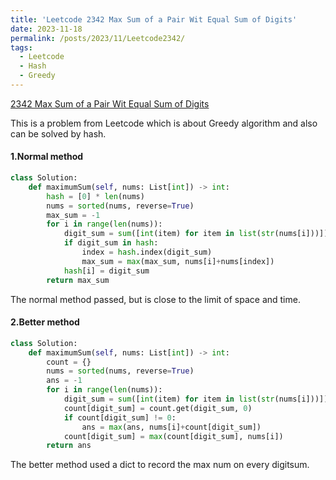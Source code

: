 ```yaml
---
title: 'Leetcode 2342 Max Sum of a Pair Wit Equal Sum of Digits'
date: 2023-11-18
permalink: /posts/2023/11/Leetcode2342/
tags:
  - Leetcode
  - Hash
  - Greedy
---
```



[2342 Max Sum of a Pair Wit Equal Sum of Digits](https://leetcode.cn/problems/max-sum-of-a-pair-with-equal-sum-of-digits/)



This is a problem from Leetcode which is about Greedy algorithm and also can be solved by hash.

#### 1.Normal method

```python
class Solution:
    def maximumSum(self, nums: List[int]) -> int:
        hash = [0] * len(nums)
        nums = sorted(nums, reverse=True)
        max_sum = -1
        for i in range(len(nums)):
            digit_sum = sum([int(item) for item in list(str(nums[i]))])
            if digit_sum in hash:
                index = hash.index(digit_sum)
                max_sum = max(max_sum, nums[i]+nums[index])
            hash[i] = digit_sum
        return max_sum
```

The normal method passed, but is close to the limit of space and time.

#### 2.Better method

```python
class Solution:
    def maximumSum(self, nums: List[int]) -> int:
        count = {}
        nums = sorted(nums, reverse=True)
        ans = -1
        for i in range(len(nums)):
            digit_sum = sum([int(item) for item in list(str(nums[i]))])
            count[digit_sum] = count.get(digit_sum, 0)
            if count[digit_sum] != 0:
                ans = max(ans, nums[i]+count[digit_sum])
            count[digit_sum] = max(count[digit_sum], nums[i])
        return ans
```

The better method used a dict to record the max num on every digitsum.
